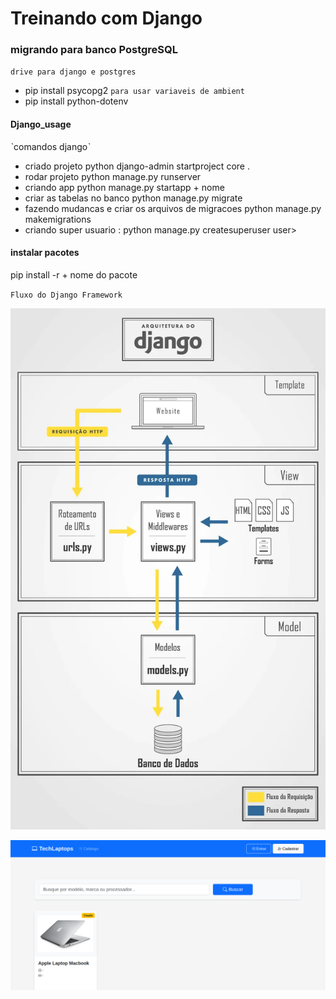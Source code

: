 # Treinando com Django

### migrando para banco PostgreSQL
`drive para django e postgres`
- pip install psycopg2
`para usar variaveis de ambient`
- pip install python-dotenv

#### Django_usage

ˋcomandos djangoˋ

- criado projeto
  python django-admin startproject core .
- rodar projeto
  python manage.py runserver
- criando app
  python manage.py startapp + nome
- criar as tabelas no banco
  python manage.py migrate
- fazendo mudancas e criar os arquivos de migracoes
  python manage.py makemigrations
- criando super usuario :
  python manage.py createsuperuser user>


#### instalar pacotes
  pip install -r + nome do pacote

  `Fluxo do Django Framework`

  ![Fluxo-Django](https://github.com/davipythonweb/praticing_django_/blob/main/django-architecture.webp?raw=true)

  ![imagem-tela-principal](aplication.png)